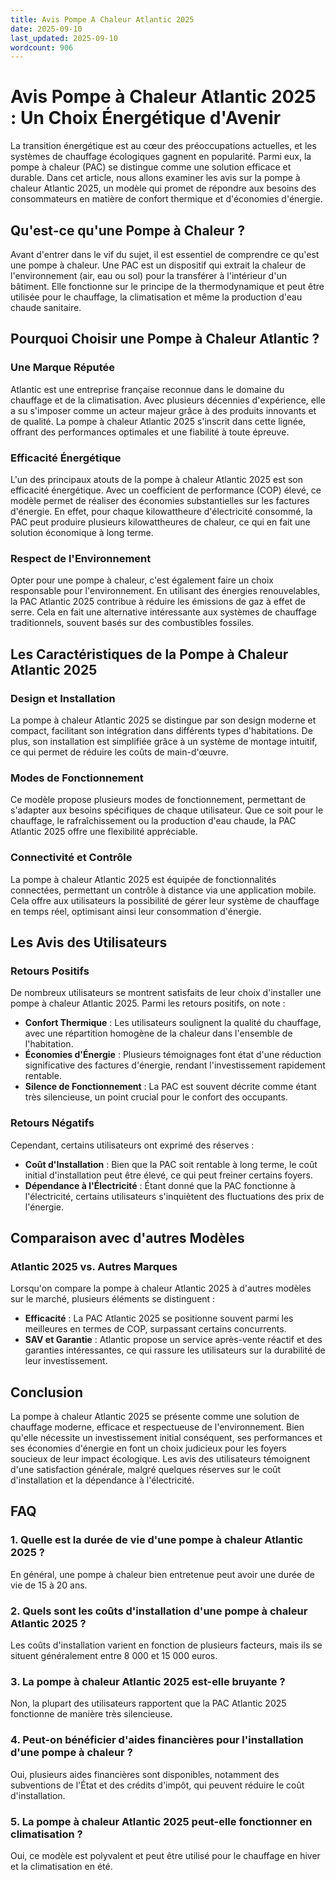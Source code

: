 ```yaml
---
title: Avis Pompe A Chaleur Atlantic 2025
date: 2025-09-10
last_updated: 2025-09-10
wordcount: 906
---
```


# Avis Pompe à Chaleur Atlantic 2025 : Un Choix Énergétique d'Avenir

La transition énergétique est au cœur des préoccupations actuelles, et les systèmes de chauffage écologiques gagnent en popularité. Parmi eux, la pompe à chaleur (PAC) se distingue comme une solution efficace et durable. Dans cet article, nous allons examiner les avis sur la pompe à chaleur Atlantic 2025, un modèle qui promet de répondre aux besoins des consommateurs en matière de confort thermique et d'économies d'énergie.

## Qu'est-ce qu'une Pompe à Chaleur ?

Avant d'entrer dans le vif du sujet, il est essentiel de comprendre ce qu'est une pompe à chaleur. Une PAC est un dispositif qui extrait la chaleur de l'environnement (air, eau ou sol) pour la transférer à l'intérieur d'un bâtiment. Elle fonctionne sur le principe de la thermodynamique et peut être utilisée pour le chauffage, la climatisation et même la production d'eau chaude sanitaire.

## Pourquoi Choisir une Pompe à Chaleur Atlantic ?

### Une Marque Réputée

Atlantic est une entreprise française reconnue dans le domaine du chauffage et de la climatisation. Avec plusieurs décennies d'expérience, elle a su s'imposer comme un acteur majeur grâce à des produits innovants et de qualité. La pompe à chaleur Atlantic 2025 s'inscrit dans cette lignée, offrant des performances optimales et une fiabilité à toute épreuve.

### Efficacité Énergétique

L'un des principaux atouts de la pompe à chaleur Atlantic 2025 est son efficacité énergétique. Avec un coefficient de performance (COP) élevé, ce modèle permet de réaliser des économies substantielles sur les factures d'énergie. En effet, pour chaque kilowattheure d'électricité consommé, la PAC peut produire plusieurs kilowattheures de chaleur, ce qui en fait une solution économique à long terme.

### Respect de l'Environnement

Opter pour une pompe à chaleur, c'est également faire un choix responsable pour l'environnement. En utilisant des énergies renouvelables, la PAC Atlantic 2025 contribue à réduire les émissions de gaz à effet de serre. Cela en fait une alternative intéressante aux systèmes de chauffage traditionnels, souvent basés sur des combustibles fossiles.

## Les Caractéristiques de la Pompe à Chaleur Atlantic 2025

### Design et Installation

La pompe à chaleur Atlantic 2025 se distingue par son design moderne et compact, facilitant son intégration dans différents types d'habitations. De plus, son installation est simplifiée grâce à un système de montage intuitif, ce qui permet de réduire les coûts de main-d'œuvre.

### Modes de Fonctionnement

Ce modèle propose plusieurs modes de fonctionnement, permettant de s'adapter aux besoins spécifiques de chaque utilisateur. Que ce soit pour le chauffage, le rafraîchissement ou la production d'eau chaude, la PAC Atlantic 2025 offre une flexibilité appréciable.

### Connectivité et Contrôle

La pompe à chaleur Atlantic 2025 est équipée de fonctionnalités connectées, permettant un contrôle à distance via une application mobile. Cela offre aux utilisateurs la possibilité de gérer leur système de chauffage en temps réel, optimisant ainsi leur consommation d'énergie.

## Les Avis des Utilisateurs

### Retours Positifs

De nombreux utilisateurs se montrent satisfaits de leur choix d'installer une pompe à chaleur Atlantic 2025. Parmi les retours positifs, on note :

- **Confort Thermique** : Les utilisateurs soulignent la qualité du chauffage, avec une répartition homogène de la chaleur dans l'ensemble de l'habitation.
- **Économies d'Énergie** : Plusieurs témoignages font état d'une réduction significative des factures d'énergie, rendant l'investissement rapidement rentable.
- **Silence de Fonctionnement** : La PAC est souvent décrite comme étant très silencieuse, un point crucial pour le confort des occupants.

### Retours Négatifs

Cependant, certains utilisateurs ont exprimé des réserves :

- **Coût d'Installation** : Bien que la PAC soit rentable à long terme, le coût initial d'installation peut être élevé, ce qui peut freiner certains foyers.
- **Dépendance à l'Électricité** : Étant donné que la PAC fonctionne à l'électricité, certains utilisateurs s'inquiètent des fluctuations des prix de l'énergie.

## Comparaison avec d'autres Modèles

### Atlantic 2025 vs. Autres Marques

Lorsqu'on compare la pompe à chaleur Atlantic 2025 à d'autres modèles sur le marché, plusieurs éléments se distinguent :

- **Efficacité** : La PAC Atlantic 2025 se positionne souvent parmi les meilleures en termes de COP, surpassant certains concurrents.
- **SAV et Garantie** : Atlantic propose un service après-vente réactif et des garanties intéressantes, ce qui rassure les utilisateurs sur la durabilité de leur investissement.

## Conclusion

La pompe à chaleur Atlantic 2025 se présente comme une solution de chauffage moderne, efficace et respectueuse de l'environnement. Bien qu'elle nécessite un investissement initial conséquent, ses performances et ses économies d'énergie en font un choix judicieux pour les foyers soucieux de leur impact écologique. Les avis des utilisateurs témoignent d'une satisfaction générale, malgré quelques réserves sur le coût d'installation et la dépendance à l'électricité.

## FAQ

### 1. Quelle est la durée de vie d'une pompe à chaleur Atlantic 2025 ?

En général, une pompe à chaleur bien entretenue peut avoir une durée de vie de 15 à 20 ans.

### 2. Quels sont les coûts d'installation d'une pompe à chaleur Atlantic 2025 ?

Les coûts d'installation varient en fonction de plusieurs facteurs, mais ils se situent généralement entre 8 000 et 15 000 euros.

### 3. La pompe à chaleur Atlantic 2025 est-elle bruyante ?

Non, la plupart des utilisateurs rapportent que la PAC Atlantic 2025 fonctionne de manière très silencieuse.

### 4. Peut-on bénéficier d'aides financières pour l'installation d'une pompe à chaleur ?

Oui, plusieurs aides financières sont disponibles, notamment des subventions de l'État et des crédits d'impôt, qui peuvent réduire le coût d'installation.

### 5. La pompe à chaleur Atlantic 2025 peut-elle fonctionner en climatisation ?

Oui, ce modèle est polyvalent et peut être utilisé pour le chauffage en hiver et la climatisation en été.